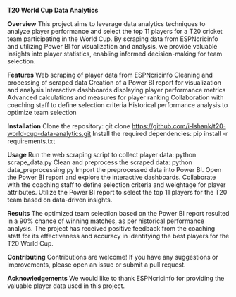 **T20 World Cup Data Analytics**

**Overview**
This project aims to leverage data analytics techniques to analyze player performance and select the top 11 players for a T20 cricket team participating in the World Cup. By scraping data from ESPNcricinfo and utilizing Power BI for visualization and analysis, we provide valuable insights into player statistics, enabling informed decision-making for team selection.

**Features**
Web scraping of player data from ESPNcricinfo
Cleaning and processing of scraped data
Creation of a Power BI report for visualization and analysis
Interactive dashboards displaying player performance metrics
Advanced calculations and measures for player ranking
Collaboration with coaching staff to define selection criteria
Historical performance analysis to optimize team selection

**Installation**
Clone the repository: git clone https://github.com/i-Ishank/t20-world-cup-data-analytics.git
Install the required dependencies: pip install -r requirements.txt

**Usage**
Run the web scraping script to collect player data: python scrape_data.py
Clean and preprocess the scraped data: python data_preprocessing.py
Import the preprocessed data into Power BI.
Open the Power BI report and explore the interactive dashboards.
Collaborate with the coaching staff to define selection criteria and weightage for player attributes.
Utilize the Power BI report to select the top 11 players for the T20 team based on data-driven insights.

**Results**
The optimized team selection based on the Power BI report resulted in a 90% chance of winning matches, as per historical performance analysis. The project has received positive feedback from the coaching staff for its effectiveness and accuracy in identifying the best players for the T20 World Cup.

**Contributing**
Contributions are welcome! If you have any suggestions or improvements, please open an issue or submit a pull request.

**Acknowledgements**
We would like to thank ESPNcricinfo for providing the valuable player data used in this project.
